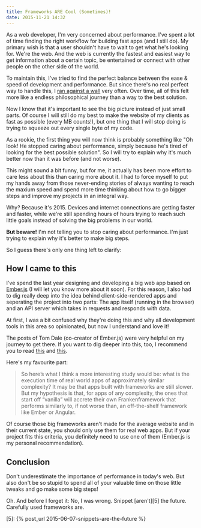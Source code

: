 ```yaml
---
title: Frameworks ARE Cool (Sometimes)!
date: 2015-11-21 14:32
---
```


As a web developer, I'm very concerned about performance. I've spent a lot of time finding the right workflow for building fast apps (and I still do). My primary wish is that a user shouldn't have to wait to get what he's looking for. We're the web. And the web is currently the fastest and easiest way to get information about a certain topic, be entertained or connect with other people on the other side of the world.

To maintain this, I've tried to find the perfect balance between the ease & speed of development and performance. But since there's no real perfect way to handle this, I [ran against a wall][1] very often. Over time, all of this felt more like a endless philosophical journey than a way to the best solution.

Now I know that it's important to see the big picture instead of just small parts. Of course I will still do my best to make the website of my clients as fast as possible (every MB counts!), but one thing that I will stop doing is trying to squeeze out every single byte of my code.

As a rookie, the first thing you will now think is probably something like "Oh look! He stopped caring about performance, simply because he's tired of looking for the best possible solution". So I will try to explain why it's much better now than it was before (and not worse).

This might sound a bit funny, but for me, it actually has been more effort to care less about this than caring more about it. I had to force myself to put my hands away from those never-ending stories of always wanting to reach the maxium speed and spend more time thinking about how to go bigger steps and improve my projects in an integral way.

Why? Because it's 2015. Devices and internet connections are getting faster and faster, while we're still spending hours of hours trying to reach such little goals instead of solving the big problems in our world.

**But beware!** I'm not telling you to stop caring about performance. I'm just trying to explain why it's better to make big steps.

So I guess there's only one thing left to clarify:

## How I came to this

I've spend the last year designing and developing a big web app based on [Ember.js][2] (I will let you know more about it soon). For this reason, I also had to dig really deep into the idea behind client-side-rendered apps and seperating the project into two parts: The app itself (running in the browser) and an API server which takes in requests and responds with data.

At first, I was a bit confused why they're doing this and why all development tools in this area so opinionated, but now I understand and love it!

The posts of Tom Dale (co-creator of Ember.js) were very helpful on my journey to get there. If you want to dig deeper into this, too, I recommend you to read [this][3] and [this][4].

Here's my favourite part:

> So here’s what I think a more interesting study would be: what is the execution time of real world apps of approximately similar complexity? It may be that apps built with frameworks are still slower. But my hypothesis is that, for apps of any complexity, the ones that start off “vanilla” will accrete their own Frankenframework that performs similarly to, if not worse than, an off-the-shelf framework like Ember or Angular.

Of course those big frameworks aren't made for the average website and in their current state, you should only use them for real web apps. But if your project fits this criteria, you definitely need to use one of them (Ember.js is my personal recommendation).

## Conclusion

Don't underestimate the importance of performance in today's web. But also don't be so stupid to spend all of your valuable time on those little tweaks and go make some big steps!

Oh. And before I forget it: No, I was wrong. Snippet [aren't][5] the future. Carefully used frameworks are.

[1]: http://leo.im/notes/performance-and-developer-friendliness/
[2]: http://emberjs.com
[3]: http://tomdale.net/2015/02/youre-missing-the-point-of-server-side-rendered-javascript-apps/
[4]: http://tomdale.net/2015/11/javascript-frameworks-and-mobile-performance/
[5]: {% post_url 2015-06-07-snippets-are-the-future %}
